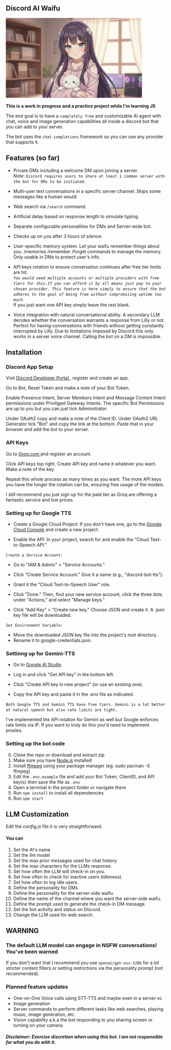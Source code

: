 ## Discord AI Waifu

<img src='./Lilly banner.png' height = 250px;>

<br>

**This is a work in progress and a practice project while I'm learning JS**

The end goal is to have a ``` completely free ``` and customizable AI agent with chat, voice and image generation capabilities all inside a discord bot that you can add to your server.

The bot uses the ```chat.completions``` framework so you can use any provider that supports it.

## Features (so far)

* Private DMs including a welcome DM upon joining a server. <br>
*Note*: ```Discord requires users to share at least 1 common server with the bot for DMs to be initiated.```

* Multi-user text conversations in a specific server channel. Skips some messages like a human would.

* Web search via ```/search``` command.

* Artificial delay based on response length to simulate typing.

* Separate configurable personalities for DMs and Server-wide bot.

* Checks up on you after 3 hours of silence.

* User-specific memory system. Let your waifu remember things about you. /memories /remember /forget commands to manage the memory. Only usable in DMs to protect user's info.

* API keys rotation to ensure conversation continues after free tier limits are hit.<br>
*``You would need multiple accounts or multiple providers with free tiers for this.If you can afford it by all means just pay to your chosen provider. This feature is here simply to ensure that the bot adheres to the goal of being free without compromising uptime too much.``*<br>
 If you just want one API key simply leave the rest blank.

* Voice integration with natural conversational ability. A secondary LLM decides whether the conversation warrants a response from Lilly or not. Perfect for having conversations with friends without getting constantly interrupted by Lilly. Due to limitations imposed by Discord this only works in a server voice channel. Calling the bot on a DM is impossible.

## Installation

### Discord App Setup

Visit <a href ='https://discord.com/developers/' target=_blank > Discord Developer Portal </a>, register and create an app.

Go to Bot, Reset Token and make a note of your Bot Token.

Enable Presence Intent, Server Members Intent and Message Content Intent permissions under Priviliged Gateway Intents.
The specific Bot Permissions are up to you but you can just tick Administrator.

Under OAuth2 copy and make a note of the Client ID. Under OAuth2 URL Generator tick "Bot" and copy the link at the bottom. Paste that in your browser and add the bot to your server.

### API Keys

Go to <a href='https://console.groq.com/home' target = _blank> Groq.com </a> and register an account.

Click API keys top right. Create API key and name it whatever you want. Make a note of the key.

Repeat this whole process as many times as you want. The more API keys you have the longer the rotation can be, ensuring free usage of the models.

I still recommend you just sign up for the paid tier as Groq are offering a fantastic service and low prices.

### Setting up for Google TTS

* Create a Google Cloud Project: If you don't have one, go to the <a href='https://console.cloud.google.com/welcome/new?project' target=_blank> Google Cloud Console</a> and create a new project.

* Enable the API: In your project, search for and enable the "Cloud Text-to-Speech API."

```Create a Service Account:```

* Go to "IAM & Admin" > "Service Accounts."

* Click "Create Service Account." Give it a name (e.g., "discord-bot-tts").

* Grant it the "Cloud Text-to-Speech User" role.

* Click "Done." Then, find your new service account, click the three dots under "Actions," and select "Manage keys."

* Click "Add Key" > "Create new key." Choose JSON and create it. A .json key file will be downloaded.

``Set Environment Variable:``

* Move the downloaded JSON key file into the project's root directory.
* Rename it to google-credentials.json.

### Settinng up for Gemini-TTS

* Go to <a href='https://aistudio.google.com/' target=_blank> Google AI Studio</a>

* Log in and click "Get API key" in the bottom left.

* Click "Create API key in new project" (or use an existing one).

* Copy the API key and paste it in the .env file as indicated.

```Both Google TTS and Gemini TTS have free tiers. Gemini is a lot better at natural speech but also rate limits are tight.```

I've implemented the API rotation for Gemini as well but Google enforces rate limits via IP. If you want to truly do this you'd need to implement proxies.

### Setting up the bot code

0. Clone the repo or download and extract zip
1. Make sure you have <a href='https://nodejs.org/en/download' target=_blank >Node.js</a> installed
1. Install <a href="https://www.ffmpeg.org/download.html" targe="_blank">ffmpeg</a> using your package manager (eg. sudo pacman -S ffmpeg)
2. Edit the ```.env.example``` file and add your Bot Token, ClientID, and API key(s) then save the file as ``.env``
3. Open a terminal in the project folder or navigate there
4. Run ```npm install``` to install all dependencies
5. Run ```npm start```

## LLM Customization

Edit the *config.js* file it is very straightforward.

#### You can

1. Set the AI's name
2. Set the llm model
3. Set the max prior messages used for chat history
4. Set the max characters for the LLMs response.
5. Set how often the LLM will check-in on you.
6. Set how often to check for inactive users (idleness).
7. Set how often to log idle users.
8. Define the personality for DMs.
9. Define the personality for the server-side waifu.
10. Define the name of the channel where you want the server-side waifu.
11. Define the prompt used to generate the check-in DM message.
12. Set the bot activity and status on Discord.
13. Change the LLM used for web search.

## WARNING

### The default LLM model can engage in NSFW conversations! You've been warned

If you don't want that I recommend you use ```openai/gpt-oss-120b``` for a lot stricter content filters or setting restrictions via the personality prompt (not recommended).

### Planned feature updates

* One-on-One Voice calls using STT-TTS and maybe even in a server vc
* Image generation
* Server commands to perform different tasks like web searches, playing music, image generation, etc.
* Vision capability a.k.a the bot responding to you sharing screen or turning on your camera.

#### *Disclaimer: Exercise discretion when using this bot. I am not responsible for what you do with it.*
